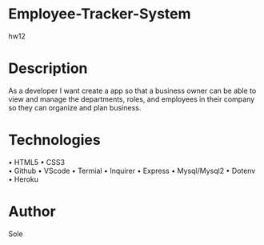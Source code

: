 # Employee-Tracker-System
hw12

# Description
As a developer I want create a app so that a business owner can be able to view and manage the departments, roles, and employees in their company so they can organize and plan business.

# Technologies
• HTML5 
• CSS3  
• Github 
• VScode 
• Termial 
• Inquirer 
• Express
• Mysql/Mysql2
• Dotenv
• Heroku

# Author

Sole
